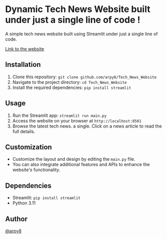# Dynamic Tech News Website built under just a single line of code !

A simple tech news website built using Streamlit under just a single line of code. 

[Link to the website](https://techtoday.streamlit.app)

## Installation
1. Clone this repository: `git clone github.com/arpy8/Tech_News_Website`
2. Navigate to the project directory: `cd Tech_News_Website`
3. Install the required dependencies: `pip install streamlit`

## Usage
1. Run the Streamlit app: `streamlit run main.py`
2. Access the website on your browser at `http://localhost:8501`
3. Browse the latest tech news.
a single. Click on a news article to read the full details.

## Customization
- Customize the layout and design by editing the `main.py` file.
- You can also integrate additional features and APIs to enhance the website's functionality.

## Dependencies
- Streamlit: `pip install streamlit`
- Python 3.11

## Author
[@arpy8](https://github.com/arpy8)  
